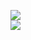 [![](https://img.shields.io/badge/Made%20With-Github%20Spray-lightgrey.svg?style=for-the-badge&logo=github)](https://github.com/Annihil/github-spray#24958)  
[![](https://i.imgur.com/2DrTn0Z.gif)](https://github.com/Annihil/github-spray)